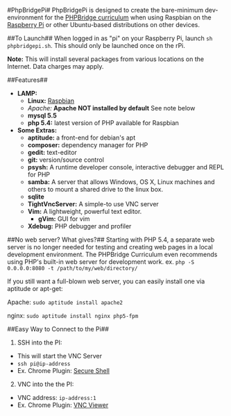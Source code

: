 #PhpBridgePi#
PhpBridgePi is designed to create the bare-minimum dev-environment for the [PHPBridge curriculum](http://phpbridge.org) when using Raspbian on the [Raspberry Pi](http://www.raspberrypi.org/) or other Ubuntu-based distributions on other devices.

##To Launch##
When logged in as "pi" on your Raspberry Pi, launch `sh phpbridgepi.sh`. This should only be launched once on the rPi.

__Note:__ This will install several packages from various locations on the
Internet. Data charges may apply.

##Features##
* __LAMP:__
    * __Linux:__ [Raspbian](http://www.raspbian.org/)
    * _Apache:_ __Apache NOT installed by default__ See note below
    * __mysql 5.5__
    * __php 5.4:__ latest version of PHP available for Raspbian
* __Some Extras:__
    * __aptitude:__ a front-end for debian's apt
    * __composer:__ dependency manager for PHP
    * __gedit:__ text-editor
    * __git:__ version/source control
    * __psysh:__ A runtime developer console, interactive debugger and REPL for
    PHP
    * __samba:__ A server that allows Windows, OS X, Linux machines and others
    to mount a shared drive to the linux box.
    * __sqlite__
    * __TightVncServer:__ A simple-to use VNC server
    * __Vim:__ A lightweight, powerful text editor.
      * __gVim:__ GUI for vim
    * __Xdebug:__ PHP debugger and profiler

##No web server? What gives?##
Starting with PHP 5.4, a separate web server is no longer needed for testing and
creating web pages in a local development environment. The PHPBridge Curriculum
even recommends using PHP's built-in web server for development work.
ex. `php -S 0.0.0.0:8080 -t /path/to/my/web/directory/`

If you still want a full-blown web server, you can easily install one via aptitude
or apt-get:

Apache: `sudo aptitude install apache2`

nginx: `sudo aptitude install nginx php5-fpm`

##Easy Way to Connect to the Pi##
1. SSH into the PI:
  * This will start the VNC Server
  * `ssh pi@ip-address`
  * Ex. Chrome Plugin: [Secure Shell](https://chrome.google.com/webstore/detail/secure-shell/pnhechapfaindjhompbnflcldabbghjo?hl=en)
2. VNC into the the PI:
  * VNC address: `ip-address:1`
  * Ex. Chrome Plugin: [VNC Viewer](https://chrome.google.com/webstore/detail/vnc%C2%AE-viewer-for-google-ch/iabmpiboiopbgfabjmgeedhcmjenhbla?hl=en)

